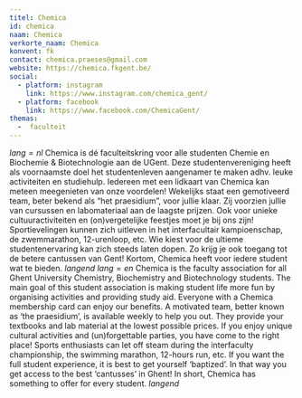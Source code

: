 ```yaml
---
titel: Chemica
id: chemica
naam: Chemica
verkorte_naam: Chemica
konvent: fk
contact: chemica.praeses@gmail.com
website: https://chemica.fkgent.be/
social:
  - platform: instagram
    link: https://www.instagram.com/chemica_gent/
  - platform: facebook
    link: https://www.facebook.com/ChemicaGent/
themas:
  -  faculteit
---
```


$lang=nl$ 
Chemica is dé faculteitskring voor alle studenten Chemie en Biochemie & Biotechnologie aan de UGent. Deze studentenvereniging heeft als voornaamste doel het studentenleven aangenamer te maken adhv. leuke activiteiten en studiehulp. Iedereen met een lidkaart van Chemica kan meteen meegenieten van onze voordelen!
Wekelijks staat een gemotiveerd team, beter bekend als “het praesidium”, voor jullie klaar. Zij voorzien jullie van cursussen en labomateriaal aan de laagste prijzen. Ook voor unieke cultuuractiviteiten en (on)vergetelijke feestjes moet je bij ons zijn! Sportievelingen kunnen zich uitleven in het interfacultair kampioenschap, de zwemmarathon, 12-urenloop, etc. Wie kiest voor de ultieme studentenervaring kan zich steeds laten dopen. Zo krijg je ook toegang tot de betere cantussen van Gent!
Kortom, Chemica heeft voor iedere student wat te bieden. 
$langend$ 
$lang=en$ 
Chemica is the faculty association for all Ghent University Chemistry, Biochemistry and Biotechnology students. The main goal of this student association is making student life more fun by organising activities and providing study aid. Everyone with a Chemica membership card can enjoy our benefits. A motivated team, better known as ‘the praesidium’, is available weekly to help you out. They provide your textbooks and lab material at the lowest possible prices. If you enjoy unique cultural activities and (un)forgettable parties, you have come to the right place! Sports enthusiasts can let off steam during the interfaculty championship, the swimming marathon, 12-hours run, etc. If you want the full student experience, it is best to get yourself ‘baptized’. In that way you get access to the best ‘cantusses’ in Ghent! In short, Chemica has something to offer for every student. 
$langend$
